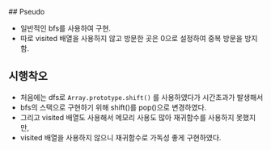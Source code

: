 ​## Pseudo

-   일반적인 bfs를 사용하여 구현.
-   따로 visited 배열을 사용하지 않고 방문한 곳은 0으로 설정하여 중복 방문을 방지함.

## 시행착오

-   처음에는 dfs로 `Array.prototype.shift()` 를 사용하였다가 시간초과가 발생해서
-   bfs의 스택으로 구현하기 위해 shift()를 pop()으로 변경하였다.
-   그리고 visited 배열도 사용해서 메모리 사용도 많아 재귀함수를 사용하지 못했지만,
-   visited 배열을 사용하지 않으니 재귀함수로 가독성 좋게 구현하였다.
